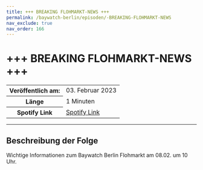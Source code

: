 ```yaml
---
title: +++ BREAKING FLOHMARKT-NEWS +++
permalink: /baywatch-berlin/episoden/-BREAKING-FLOHMARKT-NEWS
nav_exclude: true
nav_order: 166
---
```


# +++ BREAKING FLOHMARKT-NEWS +++
<table class="resp-table dcf-table dcf-table-responsive dcf-table-bordered dcf-table-striped dcf-w-100%">
                    <tbody>
                        <tr>
                            <th scope="row">Veröffentlich am:</th>
                            <td data-label="Veröffentlich am:">03. Februar 2023</td>
                        </tr>
                        <tr>
                            <th scope="row">Länge </th>
                            <td data-label="Länge ">1 Minuten</td>
                        </tr><tr>
                                <th scope="row">Spotify Link</th>
                                <td data-label="Spotify Link"><a href="https://open.spotify.com/episode/6OCroJQPX1EhLKW1ACUNV7">Spotify Link</a></td>
                            </tr></tbody>
                </table>

***

## Beschreibung der Folge

<div>
<p>Wichtige Informationen zum Baywatch Berlin Flohmarkt am 08.02. um 10 Uhr.</p>  
</div>

